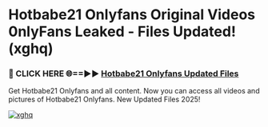# Hotbabe21 Onlyfans Original Videos 0nlyFans Leaked - Files Updated! (xghq)

<h3>🔴 CLICK HERE 🌐==►► <a href="https://tinyurl.com/ehrbuxhb" rel="nofollow">Hotbabe21 Onlyfans Updated Files</a></h3>

Get Hotbabe21 Onlyfans and all content. Now you can access all videos and pictures of Hotbabe21 Onlyfans. New Updated Files 2025!

[![xghq](https://i.imgur.com/lVYEuWS.gif)](https://tinyurl.com/ehrbuxhb)
